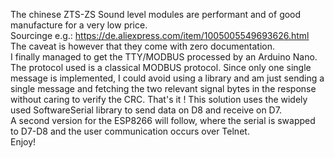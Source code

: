 The chinese ZTS-ZS Sound level modules are performant and of good manufacture for a very low price.  
Sourcinge e.g.: https://de.aliexpress.com/item/1005005549693626.html  
The caveat is however that they come with zero documentation.  
I finally managed to get the TTY/MODBUS processed by an Arduino Nano.  
The protocol used is a classical MODBUS protocol. Since only one single message is implemented, I could avoid using a library and am just sending a single message and fetching the two relevant signal bytes in the response without caring to verify the CRC.  That's it !
This solution uses the widely used SoftwareSerial library to send data on D8 and receive on D7.  
A second version for the ESP8266 will follow, where the serial is swapped to D7-D8 and the user communication occurs over Telnet.  
Enjoy!
